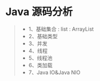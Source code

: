 Java 源码分析
===================
> - 1、基础集合
	:   list
		:   ArrayList
> - 2、基础类型
> - 3、并发
> - 4、线程
> - 5、线程池
> - 6、类加载
> - 7、Java IO&Java NIO